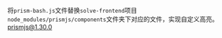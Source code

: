 将`prism-bash.js`文件替换`solve-frontend`项目`node_modules/prismjs/components`文件夹下对应的文件，实现自定义高亮。  
prismjs@1.30.0  
